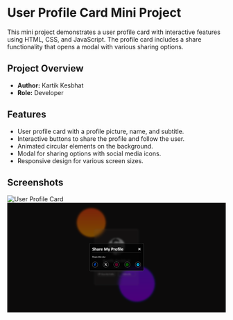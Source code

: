 # User Profile Card Mini Project

This mini project demonstrates a user profile card with interactive features using HTML, CSS, and JavaScript. The profile card includes a share functionality that opens a modal with various sharing options.

## Project Overview

- **Author:** Kartik Kesbhat
- **Role:** Developer

## Features

- User profile card with a profile picture, name, and subtitle.
- Interactive buttons to share the profile and follow the user.
- Animated circular elements on the background.
- Modal for sharing options with social media icons.
- Responsive design for various screen sizes.

## Screenshots

![User Profile Card](Screenshots/User-profile-card.png)
![User Profile Card](Screenshots/Share-my-profile.png)

